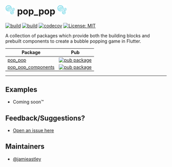# <img src="https://github.com/jamieastley/pop_pop/raw/master/docs/bubbles.png" alt="bubbles" width="30"/> pop_pop <img src="https://github.com/jamieastley/pop_pop/raw/master/docs/bubbles.png" alt="bubbles" width="30"/>

<p align="left">
<a href="https://github.com/jamieastley/pop_pop/actions"><img src="https://github.com/jamieastley/pop_pop/workflows/pop_pop/badge.svg" alt="build"></a>
<a href="https://github.com/jamieastley/pop_pop/actions"><img src="https://github.com/jamieastley/pop_pop/workflows/pop_pop_components/badge.svg" alt="build"></a>
<a href="https://codecov.io/gh/jamieastley/pop_pop"><img src="https://codecov.io/gh/jamieastley/pop_pop/branch/master/graph/badge.svg" alt="codecov"></a>
<a href="https://opensource.org/licenses/MIT"><img src="https://img.shields.io/badge/license-MIT-purple.svg" alt="License: MIT"></a>
</p>

A collection of packages which provide both the building blocks and prebuilt components to create a bubble popping game in Flutter.

| Package                                                                                    | Pub                                                                                                                  |
| ------------------------------------------------------------------------------------------ | -------------------------------------------------------------------------------------------------------------------- |
| [pop_pop](https://github.com/jamieastley/pop_pop/tree/master/packages/pop_pop)             | [![pub package](https://img.shields.io/pub/v/pop_pop.svg)](https://pub.dev/packages/pop_pop)                         |
| [pop_pop_components](https://github.com/jamieastley/pop_pop/tree/master/packages/pop_pop_components)  | [![pub package](https://img.shields.io/pub/v/pop_pop_components.svg)](https://pub.dev/packages/pop_pop_components)   |

---

## Examples

- Coming soon™

## Feedback/Suggestions?

- [Open an issue here](https://github.com/jamieastley/pop_pop/issues)

## Maintainers

- [@jamieastley](https://github.com/jamieastley)